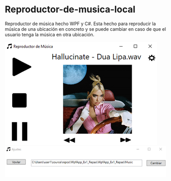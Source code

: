 # Reproductor-de-musica-local
Reproductor de música hecho WPF y C#. Esta hecho para reproducir la música de una ubicación en concreto y se puede cambiar en caso de que el usuario tenga la música en otra ubicación.


![Image text](https://github.com/IGprojects/Reproductor-de-musica-local/blob/main/Resources/main.png)
![Image text](https://github.com/IGprojects/Reproductor-de-musica-local/blob/main/Resources/ajustes.png)
